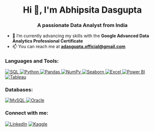 <h1 align="center">Hi 👋, I'm Abhipsita Dasgupta</h1>
<h3 align="center">A passionate Data Analyst from India</h3>

- 🌱 I’m currently advancing my skills with the **Google Advanced Data Analytics Professional Certificate**
- 📫 You can reach me at **adasgupta.official@gmail.com**

<h3 align="left">Languages and Tools:</h3>
<p align="left">
    </a>
    <a href="https://www.w3schools.com/sql/" target="_blank" rel="noreferrer">
        <img src="https://img.shields.io/badge/-SQL-4479A1?style=flat&logo=Microsoft-SQL-Server&logoColor=white" alt="SQL" />
    <a href="https://www.python.org" target="_blank" rel="noreferrer">
        <img src="https://img.shields.io/badge/-Python-3776AB?style=flat&logo=Python&logoColor=white" alt="Python" />
    </a>
    <a href="https://pandas.pydata.org/" target="_blank" rel="noreferrer">
        <img src="https://img.shields.io/badge/-Pandas-150458?style=flat&logo=pandas&logoColor=white" alt="Pandas" />
    </a>
    <a href="https://numpy.org/" target="_blank" rel="noreferrer">
        <img src="https://img.shields.io/badge/-NumPy-013243?style=flat&logo=numpy&logoColor=white" alt="NumPy" />
    </a>
    <a href="https://seaborn.pydata.org/" target="_blank" rel="noreferrer">
        <img src="https://img.shields.io/badge/-Seaborn-3776AB?style=flat&logo=seaborn&logoColor=white" alt="Seaborn" />
    </a>
    <a href="https://www.microsoft.com/en-us/microsoft-365/excel" target="_blank" rel="noreferrer">
        <img src="https://img.shields.io/badge/-Excel-217346?style=flat&logo=Microsoft-Excel&logoColor=white" alt="Excel" />
    </a>
    <a href="https://powerbi.microsoft.com/" target="_blank" rel="noreferrer">
        <img src="https://img.shields.io/badge/-Power BI-F2C811?style=flat&logo=Power-BI&logoColor=black" alt="Power BI" />
    </a>
    <a href="https://www.tableau.com/" target="_blank" rel="noreferrer">
        <img src="https://img.shields.io/badge/-Tableau-E97627?style=flat&logo=Tableau&logoColor=white" alt="Tableau" />
    </a>

<h3 align="left">Databases:</h3>
<p align="left">
    <a href="https://www.mysql.com/" target="_blank" rel="noreferrer">
        <img src="https://img.shields.io/badge/-MySQL-4479A1?style=flat&logo=MySQL&logoColor=white" alt="MySQL" />
    </a>
    <a href="https://www.oracle.com/" target="_blank" rel="noreferrer">
        <img src="https://img.shields.io/badge/-Oracle-F80000?style=flat&logo=Oracle&logoColor=white" alt="Oracle" />
    </a>
</p>
<h3 align="left">Connect with me:</h3>
<p align="left">
<a href= "[www.linkedin.com/in/abhipsita-dasgupta](https://www.linkedin.com/in/abhipsita-dasgupta/)" target="_blank"><img align="center" src="https://img.shields.io/badge/-LinkedIn-0077B5?style=flat&logo=LinkedIn&logoColor=white" alt="LinkedIn" /></a>
<a href="https://kaggle.com/abhipsitadasgupta" target="_blank"><img align="center" src="https://img.shields.io/badge/-Kaggle-20BEFF?style=flat&logo=Kaggle&logoColor=white" alt="Kaggle" /></a>
</p>





